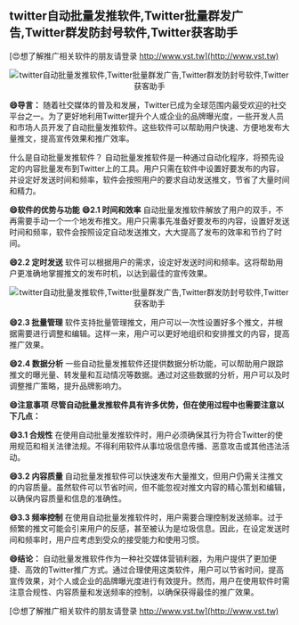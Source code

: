 ## **twitter自动批量发推软件,Twitter批量群发广告,Twitter群发防封号软件,Twitter获客助手**

[😍想了解推广相关软件的朋友请登录 http://www.vst.tw](http://www.vst.tw)

 <center><img src="https://vst.tw/MP4/tuiguang/png/7.png" alt="twitter自动批量发推软件,Twitter批量群发广告,Twitter群发防封号软件,Twitter获客助手"></center>

**😄导言：**
随着社交媒体的普及和发展，Twitter已成为全球范围内最受欢迎的社交平台之一。为了更好地利用Twitter提升个人或企业的品牌曝光度，一些开发人员和市场人员开发了自动批量发推软件。这些软件可以帮助用户快速、方便地发布大量推文，提高宣传效果和推广效率。

什么是自动批量发推软件？
自动批量发推软件是一种通过自动化程序，将预先设定的内容批量发布到Twitter上的工具。用户只需在软件中设置好要发布的内容，并设定好发送时间和频率，软件会按照用户的要求自动发送推文，节省了大量时间和精力。

**😄软件的优势与功能**
**😄2.1 时间和效率**
自动批量发推软件解放了用户的双手，不再需要手动一个一个地发布推文。用户只需事先准备好要发布的内容，设置好发送时间和频率，软件会按照设定自动发送推文，大大提高了发布的效率和节约了时间。

**😄2.2 定时发送**
软件可以根据用户的需求，设定好发送时间和频率。这将帮助用户更准确地掌握推文的发布时机，以达到最佳的宣传效果。

 <center><img src="https://vst.tw/MP4/tuiguang/png/5.png" alt="twitter自动批量发推软件,Twitter批量群发广告,Twitter群发防封号软件,Twitter获客助手"></center>

**😄2.3 批量管理**
软件支持批量管理推文，用户可以一次性设置好多个推文，并根据需要进行调整和编辑。这样一来，用户可以更好地组织和安排推文的内容，提高推广效果。

**😄2.4 数据分析**
一些自动批量发推软件还提供数据分析功能，可以帮助用户跟踪推文的曝光量、转发量和互动情况等数据。通过对这些数据的分析，用户可以及时调整推广策略，提升品牌影响力。

**😄注意事项 尽管自动批量发推软件具有许多优势，但在使用过程中也需要注意以下几点：**

**😄3.1 合规性**
在使用自动批量发推软件时，用户必须确保其行为符合Twitter的使用规范和相关法律法规。不得利用软件从事垃圾信息传播、恶意攻击或其他违法活动。

**😄3.2 内容质量**
自动批量发推软件可以快速发布大量推文，但用户仍需关注推文的内容质量。虽然软件可以节省时间，但不能忽视对推文内容的精心策划和编辑，以确保内容质量和信息的准确性。

**😄3.3 频率控制**
在使用自动批量发推软件时，用户需要合理控制发送频率。过于频繁的推文可能会引来用户的反感，甚至被认为是垃圾信息。因此，在设定发送时间和频率时，用户应考虑到受众的接受能力和使用习惯。

**😄结论：**
自动批量发推软件作为一种社交媒体营销利器，为用户提供了更加便捷、高效的Twitter推广方式。通过合理使用这类软件，用户可以节省时间，提高宣传效果，对个人或企业的品牌曝光度进行有效提升。然而，用户在使用软件时需注意合规性、内容质量和发送频率的控制，以确保获得最佳的推广效果。

[😍想了解推广相关软件的朋友请登录 http://www.vst.tw](http://www.vst.tw)



